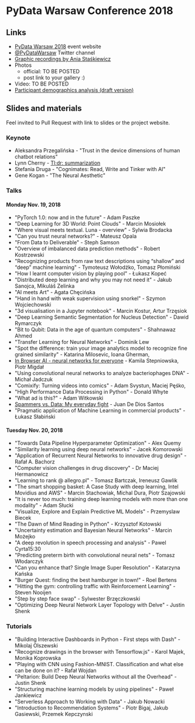 # PyData Warsaw Conference 2018

## Links

* [PyData Warsaw 2018](https://pydata.org/warsaw2018/) event website
* [@PyDataWarsaw](https://twitter.com/pydatawarsaw) Twitter channel
* [Graphic recordings by Ania Staśkiewicz](https://github.com/PyDataPoland/PyData-Warsaw-Conference-2018/tree/master/Graphic%20recordings%20by%20Ania%20Staskiewicz)
* Photos
  - official: TO BE POSTED
  - post link to your gallery :)
* Video: TO BE POSTED
* [Participant demographics analysis (draft version)](https://github.com/stared/random_data_explorations/blob/master/201811_pydatawaw2018/analysis.ipynb)

## Slides and materials

Feel invited to Pull Request with link to slides or the project website.

### Keynote

* Aleksandra Przegalińska - "Trust in the device dimensions of human chatbot relations"
* Lynn Cherny - [Tl;dr: summarization](https://ghostweather.slides.com/lynncherny/tl-dr-summarization)
* Stefania Druga - "Cognimates: Read, Write and Tinker with AI"
* Gene Kogan - "The Neural Aesthetic"

### Talks

####  Monday Nov. 19, 2018

* "PyTorch 1.0: now and in the future" - Adam Paszke
* "Deep Learning for 3D World: Point Clouds" - Marcin Mosiołek
* "Where visual meets textual. Luna - overview" - Sylwia Brodacka
* "Can you trust neural networks?" - Mateusz Opala
* "From Data to Deliverable" - Steph Samson
* "Overview of imbalanced data prediction methods" - Robert Kostrzewski
* "Recognizing products from raw text descriptions using “shallow” and “deep” machine learning" - Tymoteusz Wołodźko, Tomasz Płomiński
* "How I learnt computer vision by playing pool" - Łukasz Kopeć
* "Distributed deep learning and why you may not need it" - Jakub Sanojca, Mikuláš Zelinka	
* "AI meets Art" - Agata Chęcińska
* "Hand in hand with weak supervision using snorkel" - Szymon Wojciechowski
* "3d visualisation in a Jupyter notebook" - Marcin Kostur, Artur Trzęsiok
* "Deep Learning Semantic Segmentation for Nucleus Detection" - Dawid Rymarczyk
* "Bit to Qubit: Data in the age of quantum computers" - Shahnawaz Ahmed
* "Transfer Learning for Neural Networks" - Dominik Lew
* "Spot the difference: train your image analytics model to recognize fine grained similarity" - Katarina Milosevic, Ioana Gherman, 
* [In Browser AI - neural networks for everyone](https://www.dropbox.com/s/djht30ujl39w5sj/20181119_inbrowserai%20pydata%20warsaw.pdf?dl=0) - Kamila Stepniowska, Piotr Migdał
* "Using convolutional neural networks to analyze bacteriophages DNA" - Michał Jadczuk
* "Comixify: Turning videos into comics" - Adam Svystun, Maciej Pęśko,
* "High Performance Data Processing in Python" - Donald Whyte
* "What ad is this?" - Adam Witkowski
* [Spammers vs. Data: My everyday fight](https://drive.google.com/file/d/16XXvLtucyqQpMqQ7OPc0T3XHMMXSbpvN/view) - Juan De Dios Santos
* "Pragmatic application of Machine Learning in commercial products" - Łukasz Słabiński


#### Tuesday Nov. 20, 2018

* "Towards Data Pipeline Hyperparameter Optimization" - Alex Quemy
* "Similarity learning using deep neural networks" - Jacek Komorowski
* "Application of Recurrent Neural Networks to innovative drug design" - Rafał A. Bachorz
* "Computer vision challenges in drug discovery" - Dr Maciej Hermanowicz
* "Learning to rank @ allegro.pl" - Tomasz Bartczak, Ireneusz Gawlik
* "The smart shopping basket: A Case Study with deep learning, Intel Movidius and AWS" - Marcin Stachowiak, Michal Dura, Piotr Szajowski
* "It is never too much: training deep learning models with more than one modality" - Adam Słucki
* "Visualize, Explore and Explain Predictive ML Models" - Przemyslaw Biecek
* "The Dawn of Mind Reading in Python" - Krzysztof Kotowski	
* "Uncertainty estimation and Bayesian Neural Networks" - Marcin Możejko
* "A deep revolution in speech processing and analysis" - Pawel Cyrta15:30	
* "Predicting preterm birth with convolutional neural nets" - Tomasz Włodarczyk
* "Can you enhance that? Single Image Super Resolution" - Katarzyna Kańska
* "Burger Quest: finding the best hamburger in town!" - Roel Bertens
* "Hitting the gym: controlling traffic with Reinforcement Learning" - Steven Nooijen
* "Step by step face swap" - Sylwester Brzęczkowski
* "Optimizing Deep Neural Network Layer Topology with Delve" - Justin Shenk

### Tutorials

* "Building Interactive Dashboards in Python - First steps with Dash" - Mikolaj Olszewski	
* "Recognize drawings in the browser with Tensorflow.js" - Karol Majek, Monika Koprowska	
* "Playing with CNN using Fashion-MNIST. Classification and what else can be done on it? - Rafał Wojdan	
* "Peltarion: Build Deep Neural Networks without all the Overhead" - Justin Shenk	
* "Structuring machine learning models by using pipelines" - Paweł Jankiewicz	
* "Serverless Approach to Working with Data" - Jakub Nowacki	
* "Introduction to Recommendation Systems" - Piotr Bigaj, Jakub Gasiewski, Przemek Kepczynski
